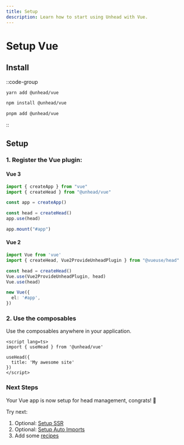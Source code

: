 ```yaml
---
title: Setup 
description: Learn how to start using Unhead with Vue.
---
```


# Setup Vue

## Install

::code-group

```bash [yarn]
yarn add @unhead/vue
```

```bash [npm]
npm install @unhead/vue
```

```bash [pnpm]
pnpm add @unhead/vue
```

::

## Setup

### 1. Register the Vue plugin:

#### Vue 3

```ts
import { createApp } from "vue"
import { createHead } from "@unhead/vue"

const app = createApp()

const head = createHead()
app.use(head)

app.mount("#app")
```

#### Vue 2

```ts
import Vue from 'vue'
import { createHead, Vue2ProvideUnheadPlugin } from "@vueuse/head"

const head = createHead()
Vue.use(Vue2ProvideUnheadPlugin, head)
Vue.use(head)

new Vue({
  el: '#app',
})
```

### 2. Use the composables

Use the composables anywhere in your application.

```vue [app.vue]
<script lang=ts>
import { useHead } from '@unhead/vue'

useHead({
  title: 'My awesome site'
})
</script>
```


### Next Steps

Your Vue app is now setup for head management, congrats! 🎉

Try next:
1. Optional: [Setup SSR](/guide/getting-started/ssr)
2. Optional: [Setup Auto Imports](/guide/getting-started/auto-imports)
3. Add some [recipes](/guide/recipes)
